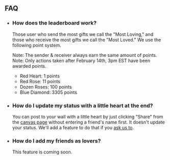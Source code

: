 FAQ
---

- ### How does the leaderboard work?

    Those user who send the most gifts we call the "Most Loving," and those who receive the most gifts we call the "Most Loved." We use the following point system.
    
    Note: The sender & receiver always earn the same amount of points.
    Note: Only actions taken after February 14th, 3pm EST have been awarded points.
    
    - Red Heart: 1 points
    - Red Rose:  11 points
    - Dozen Roses: 100 points
    - Blue Diamond: 3305 points

- ### How do I update my status with a little heart at the end?

    You can post to your wall with a little heart by just clicking "Share" from the [canvas page](/) without entering a friend's name first. It doesn't update your status. We'll add a feature to do that if you [ask us to][1].


- ### How do I add my friends as lovers?

    This feature is coming soon.


  [1]: "mailto:info@loversapp.com"
  